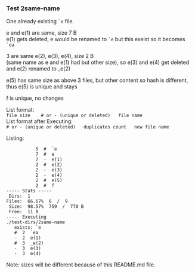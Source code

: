 ### Test 2same-name

One already existing `` `e `` file.

e and e(1) are same, size 7 B  
e(1) gets deleted, e would be renamed to `` `e `` but this exeist so it becomes `` `ea ``

3 are same e(2), e(3), e(4), size 2 B  
(same name as e and e(1) had but other size), so e(3) and e(4) get deleted and e(2) renamed to _e(2)

e(5) has same size as above 3 files, but other content so hash is different, thus e(5) is unique and stays

f is unique, no changes

List format:  
`file size    # or - (unique or deleted)   file name`  
List format after Executing:  
`# or - (unique or deleted)   duplicates count   new file name`

Listing:
```
           5  #  `e
           7  #  e
           7  -  e(1)
           2  #  e(2)
           2  -  e(3)
           2  -  e(4)
           2  #  e(5)
           2  #  f
----- Stats -----
 Dirs:  1
Files:  66.67%  6  /  9
 Size:  98.57%  759  /  770 B
 Free:  11 B
----- Executing
./test-dirs/2same-name
   exists: `e
   #  2  `ea
   -  2  e(1)
   #  3  _e(2)
   -  3  e(3)
   -  3  e(4)
```

Note: sizes will be different because of this README.md file.
